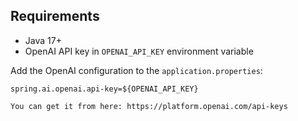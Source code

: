 ## Requirements

- Java 17+
- OpenAI API key in `OPENAI_API_KEY` environment variable


Add the OpenAI configuration to the `application.properties`:

```
spring.ai.openai.api-key=${OPENAI_API_KEY}

You can get it from here: https://platform.openai.com/api-keys
